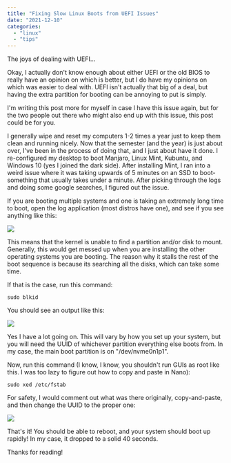 ```yaml
---
title: "Fixing Slow Linux Boots from UEFI Issues"
date: "2021-12-10"
categories: 
  - "linux"
  - "tips"
---
```


The joys of dealing with UEFI...

Okay, I actually don't know enough about either UEFI or the old BIOS to really have an opinion on which is better, but I do have my opinions on which was easier to deal with. UEFI isn't actually that big of a deal, but having the extra partition for booting can be annoying to put is simply.

I'm writing this post more for myself in case I have this issue again, but for the two people out there who might also end up with this issue, this post could be for you.

I generally wipe and reset my computers 1-2 times a year just to keep them clean and running nicely. Now that the semester (and the year) is just about over, I've been in the process of doing that, and I just about have it done. I re-configured my desktop to boot Manjaro, Linux Mint, Kubuntu, and Windows 10 (yes I joined the dark side). After installing Mint, I ran into a weird issue where it was taking upwards of 5 minutes on an SSD to boot- something that usually takes under a minute. After picking through the logs and doing some google searches, I figured out the issue.

If you are booting multiple systems and one is taking an extremely long time to boot, open the log application (most distros have one), and see if you see anything like this:

![](images/logs.png)

This means that the kernel is unable to find a partition and/or disk to mount. Generally, this would get messed up when you are installing the other operating systems you are booting. The reason why it stalls the rest of the boot sequence is because its searching all the disks, which can take some time.

If that is the case, run this command:

```
sudo blkid
```

You should see an output like this:

![](images/disk_list-1024x151.png)

Yes I have a lot going on. This will vary by how you set up your system, but you will need the UUID of whichever partition everything else boots from. In my case, the main boot partition is on "/dev/nvme0n1p1".

Now, run this command (I know, I know, you shouldn't run GUIs as root like this. I was too lazy to figure out how to copy and paste in Nano):

```
sudo xed /etc/fstab
```

For safety, I would comment out what was there originally, copy-and-paste, and then change the UUID to the proper one:

![](images/editor-1024x667.png)

That's it! You should be able to reboot, and your system should boot up rapidly! In my case, it dropped to a solid 40 seconds.

Thanks for reading!


